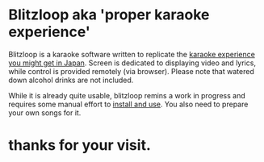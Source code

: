# Blitzloop aka 'proper karaoke experience'

Blitzloop is a karaoke software written to replicate the [karaoke experience you
might get in Japan][jsmax]. Screen is dedicated to displaying video and lyrics, while
control is provided remotely (via browser). Please note that watered down alcohol
drinks are not included.

While it is already quite usable, blitzloop remins a work in progress and
requires some manual effort to [install and use][install]. You also need to
prepare your own songs for it.

[install]: docs/INSTALL.md
[jsmax]: https://www.youtube.com/playlist?list=PLqgwjlmAepbjV4DlSIBFKZM40MiqB-Zjz
# thanks for your visit.
